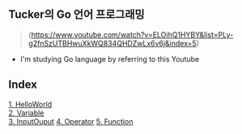 ## Tucker의 Go 언어 프로그래밍
> (https://www.youtube.com/watch?v=ELOihQ1HYBY&list=PLy-g2fnSzUTBHwuXkWQ834QHDZwLx6v6j&index=5)
- I'm studying Go language by referring to this Youtube

## Index
[1. HelloWorld](1.HelloWorld)  
[2. Variable](2.Variable)  
[3. InputOuput](3.InputOuput) 
[4. Operator](4.Operator) 
[5. Function](5.Function) 


